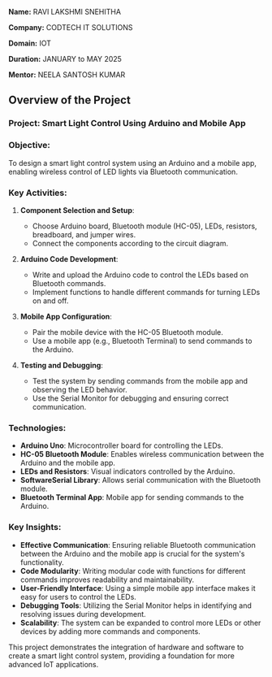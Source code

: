 **Name:** RAVI LAKSHMI SNEHITHA

**Company:** CODTECH IT SOLUTIONS

**Domain:** IOT

**Duration:** JANUARY to MAY 2025

**Mentor:** NEELA SANTOSH KUMAR


## Overview of the Project 

### Project: Smart Light Control Using Arduino and Mobile App

### Objective:
To design a smart light control system using an Arduino and a mobile app, enabling wireless control of LED lights via Bluetooth communication.

### Key Activities:
1. **Component Selection and Setup**:
   - Choose Arduino board, Bluetooth module (HC-05), LEDs, resistors, breadboard, and jumper wires.
   - Connect the components according to the circuit diagram.

2. **Arduino Code Development**:
   - Write and upload the Arduino code to control the LEDs based on Bluetooth commands.
   - Implement functions to handle different commands for turning LEDs on and off.

3. **Mobile App Configuration**:
   - Pair the mobile device with the HC-05 Bluetooth module.
   - Use a mobile app (e.g., Bluetooth Terminal) to send commands to the Arduino.

4. **Testing and Debugging**:
   - Test the system by sending commands from the mobile app and observing the LED behavior.
   - Use the Serial Monitor for debugging and ensuring correct communication.

### Technologies:
- **Arduino Uno**: Microcontroller board for controlling the LEDs.
- **HC-05 Bluetooth Module**: Enables wireless communication between the Arduino and the mobile app.
- **LEDs and Resistors**: Visual indicators controlled by the Arduino.
- **SoftwareSerial Library**: Allows serial communication with the Bluetooth module.
- **Bluetooth Terminal App**: Mobile app for sending commands to the Arduino.

### Key Insights:
- **Effective Communication**: Ensuring reliable Bluetooth communication between the Arduino and the mobile app is crucial for the system's functionality.
- **Code Modularity**: Writing modular code with functions for different commands improves readability and maintainability.
- **User-Friendly Interface**: Using a simple mobile app interface makes it easy for users to control the LEDs.
- **Debugging Tools**: Utilizing the Serial Monitor helps in identifying and resolving issues during development.
- **Scalability**: The system can be expanded to control more LEDs or other devices by adding more commands and components.

This project demonstrates the integration of hardware and software to create a smart light control system, providing a foundation for more advanced IoT applications.
